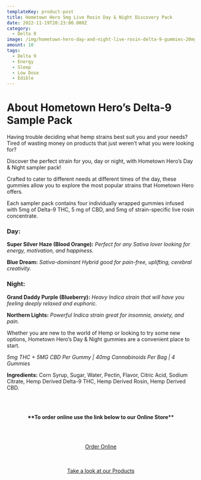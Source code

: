 ```yaml
---
templateKey: product-post
title: Hometown Hero 5mg Live Rosin Day & Night Discovery Pack
date: 2022-11-19T20:23:00.000Z
category:
  - Delta 9
image: /img/hometown-hero-day-and-night-live-rosin-delta-9-gummies-20mg-4ct.jpg
amount: 10
tags:
  - Delta 9
  - Energy
  - Sleep
  - Low Dose
  - Edible
---
```

# **About Hometown Hero’s Delta-9 Sample Pack**

Having trouble deciding what hemp strains best suit you and your needs? Tired of wasting money on products that just weren’t what you were looking for?

Discover the perfect strain for you, day or night, with Hometown Hero’s Day & Night sampler pack!

Crafted to cater to different needs at different times of the day, these gummies allow you to explore the most popular strains that Hometown Hero offers.

Each sampler pack contains four individually wrapped gummies infused with 5mg of Delta-9 THC, 5 mg of CBD, and 5mg of strain-specific live rosin concentrate.

### **Day:**

**Super Silver Haze (Blood Orange):** *Perfect for any Sativa lover looking for energy, motivation, and happiness.*

**Blue Dream:** *Sativa-dominant Hybrid good for pain-free, uplifting, cerebral creativity.*

### **Night:**

**Grand Daddy Purple (Blueberry):** *Heavy Indica strain that will have you feeling deeply relaxed and euphoric.*

**Northern Lights:** *Powerful Indica strain great for insomnia, anxiety, and pain.*

Whether you are new to the world of Hemp or looking to try some new options, Hometown Hero’s Day & Night gummies are a convenient place to start.

*5mg THC + 5MG CBD Per Gummy | 40mg Cannabinoids Per Bag | 4 Gummies*

**Ingredients:** Corn Syrup, Sugar, Water, Pectin, Flavor, Citric Acid, Sodium Citrate, Hemp Derived Delta-9 THC, Hemp Derived Rosin, Hemp Derived CBD.

<br><br>

<Center>

**\*\*To order online use the link below to our Online Store\*\***

<br><br>

<Center><a class="link-view-more-products" target="_blank" href="https://capitalcbd.shop/shop-online/">Order Online</a></

<br><br><br>

<Center><a class="link-view-more-products" target="_blank" href="https://capitalamericanshaman.com/products">Take a look at our Products</a></Center>

<br><br>